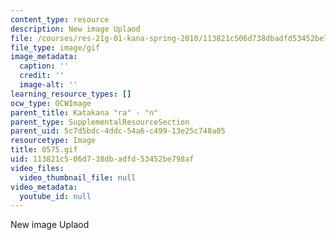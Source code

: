 ```yaml
---
content_type: resource
description: New image Uplaod
file: /courses/res-21g-01-kana-spring-2010/113821c506d738dbadfd53452be798af_0575.gif
file_type: image/gif
image_metadata:
  caption: ''
  credit: ''
  image-alt: ''
learning_resource_types: []
ocw_type: OCWImage
parent_title: Katakana "ra" - "n"
parent_type: SupplementalResourceSection
parent_uid: 5c7d5bdc-4ddc-54a6-c499-13e25c748a05
resourcetype: Image
title: 0575.gif
uid: 113821c5-06d7-38db-adfd-53452be798af
video_files:
  video_thumbnail_file: null
video_metadata:
  youtube_id: null
---
```

New image Uplaod

